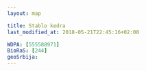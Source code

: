 ```yaml
---
layout: map

title: Stablo kedra
last_modified_at: 2018-05-21T22:45:16+02:00

WDPA: [555588971]
BioRaS: [244]
geoSrbija:
---
```

